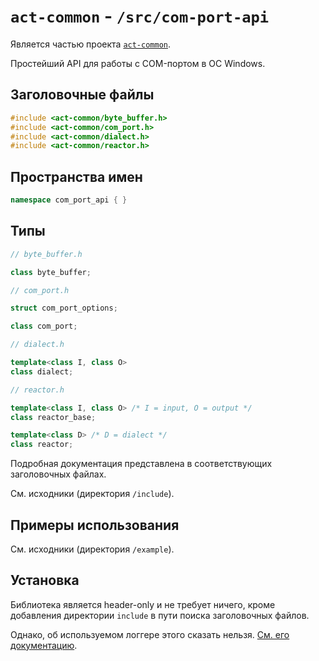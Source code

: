 # `act-common` - `/src/com-port-api`

Является частью проекта [`act-common`](https://github.com/Dqxl1t0AQAave4/act-common).

Простейший API для работы с COM-портом в ОС Windows.

## Заголовочные файлы

```c++
#include <act-common/byte_buffer.h>
#include <act-common/com_port.h>
#include <act-common/dialect.h>
#include <act-common/reactor.h>
```

## Пространства имен

```c++
namespace com_port_api { }
```

## Типы

```c++
// byte_buffer.h

class byte_buffer;

// com_port.h

struct com_port_options;

class com_port;

// dialect.h

template<class I, class O>
class dialect;

// reactor.h

template<class I, class O> /* I = input, O = output */
class reactor_base;

template<class D> /* D = dialect */
class reactor;
```

Подробная документация представлена в соответствующих заголовочных файлах.

См. исходники (директория `/include`).

## Примеры использования

См. исходники (директория `/example`).

## Установка

Библиотека является header-only и не требует ничего, кроме добавления директории `include` в пути поиска заголовочных файлов.

Однако, об используемом логгере этого сказать нельзя. [См. его документацию](https://github.com/Dqxl1t0AQAave4/act-common-src-logger).